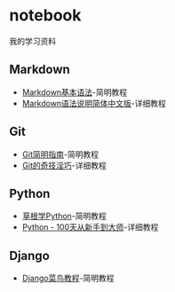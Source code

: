 # notebook
我的学习资料

## Markdown
- [Markdown基本语法](https://github.com/younghz/Markdown)-简明教程
- [Markdown语法说明简体中文版](http://wow.kuapp.com/markdown/)-详细教程

## Git
- [Git简明指南](https://www.runoob.com/manual/git-guide/)-简明教程
- [Git的奇技淫巧](https://github.com/521xueweihan/git-tips)-详细教程

## Python
- [草根学Python](https://www.readwithu.com)-简明教程
- [Python - 100天从新手到大师](https://github.com/jackfrued/Python-100-Days)-详细教程

## Django
- [Django菜鸟教程](https://www.runoob.com/django/django-tutorial.html)-简明教程
